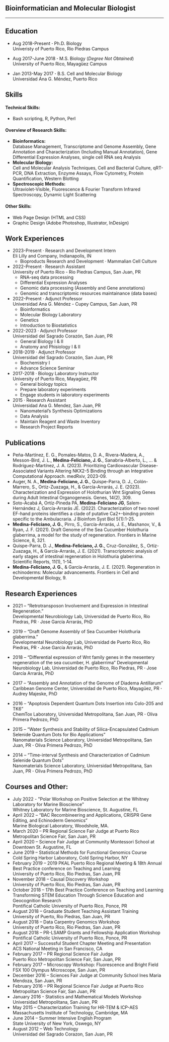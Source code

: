 ## Bioinformatician and Molecular Biologist
___

## Education
- Aug 2018-Present **·** Ph.D. Biology  
Univeristy of Puerto Rico, Rio Piedras Campus

- Aug 2017-June 2018 **·** M.S. Biology (_Degree Not Obtained_)  
University of Puerto Rico, Mayagüez Campus

- Jan 2013-May 2017 **·** B.S. Cell and Molecular Biology  
Universidad Ana G. Méndez, Puerto Rico

## Skills

#### **Technical Skills:**  
* Bash scripting, R, Python, Perl

#### **Overview of Research Skills:**
- **Bioinformatics:**  
Database Management, Transcriptome and Genome Assembly, Gene Annotation and Characterization (Including Manual Annotation), Gene Differential Expression Analyses, single cell RNA seq Analysis
- **Molecular Biology:**  
Cell and Molecular Analysis Techniques, Cell and Bacterial Culture, qRT-PCR, DNA Extraction, Enzyme Assays, Flow Cytometry, Protein Quantification, Western Blotting
- **Spectroscopic Methods:**  
Ultraviolet-Visible, Fluorescence & Fourier Transform Infrared Spectroscopy, Dynamic Light Scattering

#### **Other Skills:**  
- Web Page Design (HTML and CSS)
- Graphic Design (Adobe Photoshop, Illustrator, InDesign)

## Work Experiences
* 2023-Present · Research and Development Intern  
  Eli Lilly and Company, Indianapolis, IN
  - Bioproducts Research and Development · Mammalian Cell Culture
* 2022-Present · Research Assistant  
   University of Puerto Rico - Rio Piedras Campus, San Juan, PR
  - RNA-seq data processing
  - Differential Expression Analyses
  - Genomic data processing (Assembly and Gene annotations)
  - Genomic and transcriptomic resources maintainance (data bases)
* 2022-Present · Adjunct Professor  
  Universidad Ana G. Méndez - Cupey Campus, San Juan, PR
  - Bioinformatics
  - Molecular Biology Laboratory
  - Genetics
  - Introduction to Biostatistics
* 2022-2023 · Adjunct Professor  
  Universidad del Sagrado Corazón, San Juan, PR
  - General Biology I & II
  - Anatomy and Phisiology I & II
* 2018-2019 · Adjunct Professor  
  Universidad del Sagrado Corazón, San Juan, PR
  - Biochemistry I
  - Advance Science Seminar
* 2017-2018 · Biology Laboratory Instructor  
  University of Puerto Rico, Mayagüez, PR
  - General biology topics
  - Prepare laboratory experiments
  - Engage students in laboratory experiments
* 2015 · Research Assistant  
  Universidad Ana G. Mendez, San Juan, PR
  - Nanomaterial’s Synthesis Optimizations
  - Data Analysis
  - Maintain Reagent and Waste Inventory
  - Research Project Reports

## Publications
* Peña-Martínez, E. G., Pomales-Matos, D. A., Rivera-Madera, A., Messon-Bird, J. L., **Medina-Feliciano, J. G.**, Sanabria-Alberto, L., ... & Rodríguez-Martínez, J. A. (2023). Prioritizing Cardiovascular Disease-Associated Variants Altering NKX2-5 Binding through an Integrative Computational Approach. medRxiv, 2023-09.
* Auger, N. A., **Medina-Feliciano, J. G.**, Quispe-Parra, D. J., Colón-Marrero, S., Ortiz-Zuazaga, H., & García-Arrarás, J. E. (2023). Characterization and Expression of Holothurian Wnt Signaling Genes during Adult Intestinal Organogenesis. Genes, 14(2), 309.
* Soto-Acabá A, Ortíz-Pineda PA, **Medina-Feliciano JG**, Salem-Hernández J, García-Arrarás JE. (2022).
Characterization of two novel EF-hand proteins identifies a clade of putative Ca2+-binding protein specific to
the Ambulacraria. J Bioinfom Syst Biol 5(1):1-25.
* **Medina-Feliciano, J. G.**, Pirro, S., García-Arrarás, J. E., Mashanov, V., & Ryan, J. F. (2021). Draft Genome of
the Sea Cucumber Holothuria glaberrima, a model for the study of regeneration. Frontiers in Marine Science,
8, 321.
* Quispe-Parra, D. J., **Medina-Feliciano, J. G.**, Cruz-González, S., Ortiz-Zuazaga, H., & García-Arrarás, J. E.
(2021). Transcriptomic analysis of early stages of intestinal regeneration in Holothuria glaberrima. Scientific
Reports, 11(1), 1-14.
* **Medina-Feliciano, J. G.**, & García-Arrarás, J. E. (2021). Regeneration in echinoderms: Molecular
advancements. Frontiers in Cell and Developmental Biology, 9.

## Research Experiences

* 2021 – “Retrotransposon Involvement and Expression in Intestinal Regeneration.”  
Developmental Neurobiology Lab, Universidad de Puerto Rico, Rio Piedras, PR · Jose García Arrarás, PhD

* 2019 – “Draft Genome Assembly of Sea Cucumber Holothuria glaberrima.”  
Developmental Neurobiology Lab, Universidad de Puerto Rico, Rio Piedras, PR **·** Jose García Arrarás, PhD

* 2018 – “Differential expression of Wnt family genes in the mesentery regeneration of the sea cucumber, H. glaberrima”
Developmental Neurobiology Lab, Universidad de Puerto Rico, Rio Piedras, PR **·** Jose García Arrarás, PhD

* 2017 – “Assembly and Annotation of the Genome of Diadema Antillarum”
Caribbean Genome Center, Universidad de Puerto Rico, Mayagüez, PR **·** Audrey Majeske, PhD

* 2016 – “Apoptosis Dependent Quantum Dots Insertion into Colo-205 and TK6”  
ChemTox Laboratory, Universidad Metropolitana, San Juan, PR **·** Oliva Primera Pedrozo, PhD

* 2015 – “Water Synthesis and Stability of Silica-Encapsulated Cadmium Selenide Quantum Dots for Bio Applications”  
Nanomaterials Science Laboratory, Universidad Metropolitana, San Juan, PR **·** Oliva Primera Pedrozo, PhD

* 2014 – “Time-interval Synthesis and Characterization of Cadmium Selenide Quantum Dots”  
Nanomaterials Science Laboratory, Universidad Metropolitana, San Juan, PR **·** Oliva Primera Pedrozo, PhD

## Courses and Other:

* July 2022 - "Polar Workshop on Positive Selection at the Whitney Laboratory for Marine Bioscience"  
Whitney Laboratory for Marine Bioscience, St. Augustine, FL
* April 2022 – “BAC Recombineering and Applications, CRISPR Gene Editing, and Echinoderm Genomics”  
Marine Biological Laboratory, Woodshole, MA.
* March 2020 – PR Regional Science Fair Judge at Puerto Rico Metropolitan Science Fair, San Juan, PR
* April 2020 – Science Fair Judge at Community Montessori School at Downtown St. Augustine, FL
* June 2019 – Statistical Methods for Functional Genomics Course  
Cold Spring Harbor Laboratory, Cold Spring Harbor, NY
* February 2019 – 2019 PKAL Puerto Rico Regional Meeting & 18th Annual Best Practice conference on Teaching and Learning  
University of Puerto Rico, Rio Piedras, San Juan, PR
* November 2018 – Causal Discovery Workshop  
University of Puerto Rico, Rio Piedras, San Juan, PR
* October 2018 – 17th Best Practice Conference on Teaching and Learning Transforming STEM Education Through Science Education and Geocognition Research  
Pontifical Catholic University of Puerto Rico, Ponce, PR
* August 2018 – Graduate Student Teaching Assistant Training  
University of Puerto, Rio Piedras, San Juan, PR
* August 2018 – Data Carpentry Genomics Workshop  
University of Puerto Rico, Rio Piedras, San Juan, PR
* August 2018 – PR-LSAMP Grants and Fellowship Application Workshop  
Pontifical Catholic University of Puerto Rico, Ponce, PR
* April 2017 – Successful Student Chapter Meeting and Presentation  
ACS National Meeting in San Francisco, CA
* February 2017 – PR Regional Science Fair Judge  
Puerto Rico Metropolitan Science Fair, San Juan, PR
* February 2017 – Microscopy Workshop: Fluorescence and Bright Field FSX 100 Olympus Microscope, San Juan, PR
* December 2016 – Sciences Fair Judge at Community School Ines Maria Mendoza, San Juan, PR
* February 2016 – PR Regional Science Fair Judge at Puerto Rico Metropolitan Science Fair, San Juan, PR
* January 2016 - Statistics and Mathematical Models Workshop  
Universidad Metropolitana, San Juan, PR
* May 2015 – Characterization Training for HR-TEM & ICP-AES  
Massachusetts Institute of Technology, Cambridge, MA
* June 2014 – Summer Intensive English Program  
State University of New York, Oswego, NY
* August 2012 – Web Technology  
Universidad del Sagrado Corazon, San Juan, PR